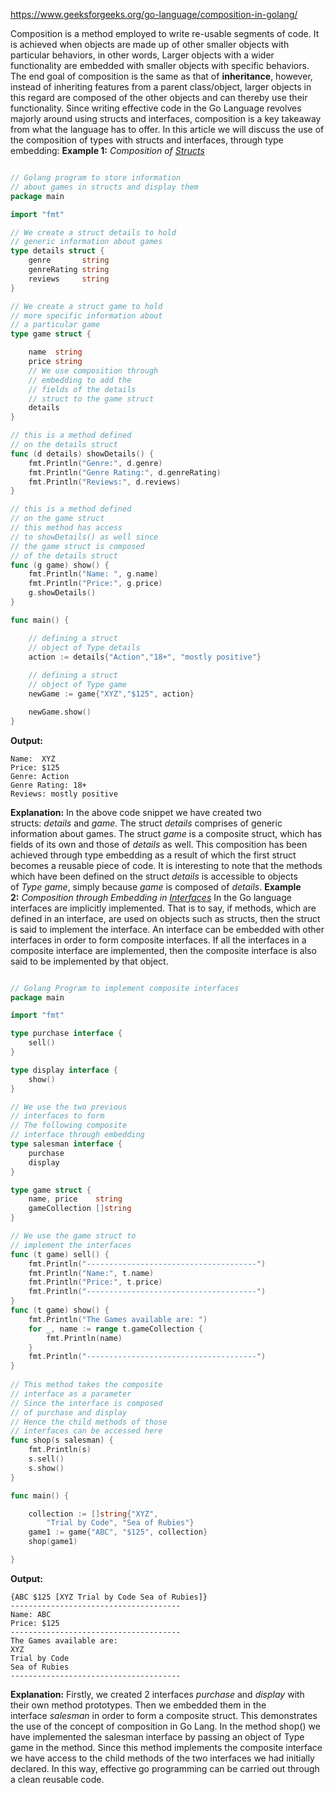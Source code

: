 https://www.geeksforgeeks.org/go-language/composition-in-golang/

Composition is a method employed to write re-usable segments of code. It is achieved when objects are made up of other smaller objects with particular behaviors, in other words, Larger objects with a wider functionality are embedded with smaller objects with specific behaviors. The end goal of composition is the same as that of **inheritance**, however, instead of inheriting features from a parent class/object, larger objects in this regard are composed of the other objects and can thereby use their functionality. Since writing effective code in the Go Language revolves majorly around using structs and interfaces, composition is a key takeaway from what the language has to offer. In this article we will discuss the use of the composition of types with structs and interfaces, through type embedding: **Example 1:** _Composition of [Structs](https://www.geeksforgeeks.org/go-language/structures-in-golang/)_

```go

// Golang program to store information
// about games in structs and display them
package main

import "fmt"

// We create a struct details to hold
// generic information about games
type details struct {
    genre       string
    genreRating string
    reviews     string
}

// We create a struct game to hold
// more specific information about
// a particular game
type game struct {

    name  string
    price string
    // We use composition through
    // embedding to add the
    // fields of the details 
    // struct to the game struct
    details
}

// this is a method defined
// on the details struct
func (d details) showDetails() {
    fmt.Println("Genre:", d.genre)
    fmt.Println("Genre Rating:", d.genreRating)
    fmt.Println("Reviews:", d.reviews)
}

// this is a method defined 
// on the game struct
// this method has access 
// to showDetails() as well since
// the game struct is composed
// of the details struct
func (g game) show() {
    fmt.Println("Name: ", g.name)
    fmt.Println("Price:", g.price)
    g.showDetails()
}

func main() {

    // defining a struct 
    // object of Type details
    action := details{"Action","18+", "mostly positive"}
    
    // defining a struct
    // object of Type game
    newGame := game{"XYZ","$125", action}

    newGame.show()
}
```

**Output:**

```
Name:  XYZ
Price: $125
Genre: Action
Genre Rating: 18+
Reviews: mostly positive
```

**Explanation:** In the above code snippet we have created two structs: _details_ and _game_. The struct _details_ comprises of generic information about games. The struct _game_ is a composite struct, which has fields of its own and those of _details_ as well. This composition has been achieved through type embedding as a result of which the first struct becomes a reusable piece of code. It is interesting to note that the methods which have been defined on the struct _details_ is accessible to objects of _Type game_, simply because _game_ is composed of _details_. **Example 2:** _Composition through Embedding in [Interfaces](https://www.geeksforgeeks.org/go-language/interfaces-in-golang/)_ In the Go language interfaces are implicitly implemented. That is to say, if methods, which are defined in an interface, are used on objects such as structs, then the struct is said to implement the interface. An interface can be embedded with other interfaces in order to form composite interfaces. If all the interfaces in a composite interface are implemented, then the composite interface is also said to be implemented by that object.

```go

// Golang Program to implement composite interfaces
package main

import "fmt"

type purchase interface {
    sell()
}

type display interface {
    show()
}

// We use the two previous
// interfaces to form
// The following composite 
// interface through embedding
type salesman interface {
    purchase
    display
}

type game struct {
    name, price    string
    gameCollection []string
}

// We use the game struct to
// implement the interfaces
func (t game) sell() {
    fmt.Println("--------------------------------------")
    fmt.Println("Name:", t.name)
    fmt.Println("Price:", t.price)
    fmt.Println("--------------------------------------")
}
func (t game) show() {
    fmt.Println("The Games available are: ")
    for _, name := range t.gameCollection {
        fmt.Println(name)
    }
    fmt.Println("--------------------------------------")
}
 
// This method takes the composite
// interface as a parameter
// Since the interface is composed
// of purchase and display
// Hence the child methods of those
// interfaces can be accessed here
func shop(s salesman) {
    fmt.Println(s)
    s.sell()
    s.show()
}

func main() {

    collection := []string{"XYZ", 
        "Trial by Code", "Sea of Rubies"}
    game1 := game{"ABC", "$125", collection}
    shop(game1)

}

```

**Output:**

```
{ABC $125 [XYZ Trial by Code Sea of Rubies]}
--------------------------------------
Name: ABC
Price: $125
--------------------------------------
The Games available are: 
XYZ
Trial by Code
Sea of Rubies
--------------------------------------
```

**Explanation:** Firstly, we created 2 interfaces _purchase_ and _display_ with their own method prototypes. Then we embedded them in the interface _salesman_ in order to form a composite struct. This demonstrates the use of the concept of composition in Go Lang. In the method shop() we have implemented the salesman interface by passing an object of Type game in the method. Since this method implements the composite interface we have access to the child methods of the two interfaces we had initially declared. In this way, effective go programming can be carried out through a clean reusable code.